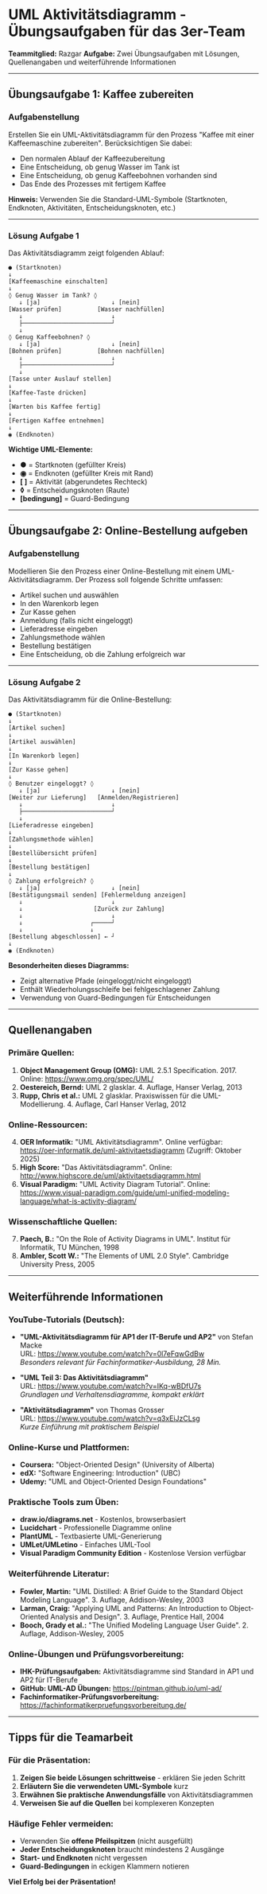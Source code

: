 # UML Aktivitätsdiagramm - Übungsaufgaben für das 3er-Team

**Teammitglied:** Razgar
**Aufgabe:** Zwei Übungsaufgaben mit Lösungen, Quellenangaben und weiterführende Informationen

---

## Übungsaufgabe 1: Kaffee zubereiten

### Aufgabenstellung
Erstellen Sie ein UML-Aktivitätsdiagramm für den Prozess "Kaffee mit einer Kaffeemaschine zubereiten". Berücksichtigen Sie dabei:
- Den normalen Ablauf der Kaffeezubereitung
- Eine Entscheidung, ob genug Wasser im Tank ist
- Eine Entscheidung, ob genug Kaffeebohnen vorhanden sind
- Das Ende des Prozesses mit fertigem Kaffee

**Hinweis:** Verwenden Sie die Standard-UML-Symbole (Startknoten, Endknoten, Aktivitäten, Entscheidungsknoten, etc.)

---

### Lösung Aufgabe 1

Das Aktivitätsdiagramm zeigt folgenden Ablauf:

```
● (Startknoten)
↓
[Kaffeemaschine einschalten]
↓
◊ Genug Wasser im Tank? ◊
   ↓ [ja]                    ↓ [nein]
[Wasser prüfen]          [Wasser nachfüllen]
   ↓                         ↓
   ├─────────────────────────┘
   ↓
◊ Genug Kaffeebohnen? ◊
   ↓ [ja]                    ↓ [nein]
[Bohnen prüfen]          [Bohnen nachfüllen]
   ↓                         ↓
   ├─────────────────────────┘
   ↓
[Tasse unter Auslauf stellen]
↓
[Kaffee-Taste drücken]
↓
[Warten bis Kaffee fertig]
↓
[Fertigen Kaffee entnehmen]
↓
◉ (Endknoten)
```

**Wichtige UML-Elemente:**
- **●** = Startknoten (gefüllter Kreis)
- **◉** = Endknoten (gefüllter Kreis mit Rand)
- **[ ]** = Aktivität (abgerundetes Rechteck)
- **◊** = Entscheidungsknoten (Raute)
- **[bedingung]** = Guard-Bedingung

---

## Übungsaufgabe 2: Online-Bestellung aufgeben

### Aufgabenstellung
Modellieren Sie den Prozess einer Online-Bestellung mit einem UML-Aktivitätsdiagramm. Der Prozess soll folgende Schritte umfassen:
- Artikel suchen und auswählen
- In den Warenkorb legen
- Zur Kasse gehen
- Anmeldung (falls nicht eingeloggt)
- Lieferadresse eingeben
- Zahlungsmethode wählen
- Bestellung bestätigen
- Eine Entscheidung, ob die Zahlung erfolgreich war

---

### Lösung Aufgabe 2

Das Aktivitätsdiagramm für die Online-Bestellung:

```
● (Startknoten)
↓
[Artikel suchen]
↓
[Artikel auswählen]
↓
[In Warenkorb legen]
↓
[Zur Kasse gehen]
↓
◊ Benutzer eingeloggt? ◊
   ↓ [ja]                    ↓ [nein]
[Weiter zur Lieferung]   [Anmelden/Registrieren]
   ↓                         ↓
   ├─────────────────────────┘
   ↓
[Lieferadresse eingeben]
↓
[Zahlungsmethode wählen]
↓
[Bestellübersicht prüfen]
↓
[Bestellung bestätigen]
↓
◊ Zahlung erfolgreich? ◊
   ↓ [ja]                    ↓ [nein]
[Bestätigungsmail senden] [Fehlermeldung anzeigen]
   ↓                         ↓
   ↓                    [Zurück zur Zahlung]
   ↓                         ↓
   ↓                   ┌─────┘
   ↓                   ↓
[Bestellung abgeschlossen] ← ┘
↓
◉ (Endknoten)
```

**Besonderheiten dieses Diagramms:**
- Zeigt alternative Pfade (eingeloggt/nicht eingeloggt)
- Enthält Wiederholungsschleife bei fehlgeschlagener Zahlung
- Verwendung von Guard-Bedingungen für Entscheidungen

---

## Quellenangaben

### Primäre Quellen:
1. **Object Management Group (OMG):** UML 2.5.1 Specification. 2017. Online: https://www.omg.org/spec/UML/
2. **Oestereich, Bernd:** UML 2 glasklar. 4. Auflage, Hanser Verlag, 2013
3. **Rupp, Chris et al.:** UML 2 glasklar. Praxiswissen für die UML-Modellierung. 4. Auflage, Carl Hanser Verlag, 2012

### Online-Ressourcen:
4. **OER Informatik:** "UML Aktivitätsdiagramm". Online verfügbar: https://oer-informatik.de/uml-aktivitaetsdiagramm (Zugriff: Oktober 2025)
5. **High Score:** "Das Aktivitätsdiagramm". Online: http://www.highscore.de/uml/aktivitaetsdiagramm.html
6. **Visual Paradigm:** "UML Activity Diagram Tutorial". Online: https://www.visual-paradigm.com/guide/uml-unified-modeling-language/what-is-activity-diagram/

### Wissenschaftliche Quellen:
7. **Paech, B.:** "On the Role of Activity Diagrams in UML". Institut für Informatik, TU München, 1998
8. **Ambler, Scott W.:** "The Elements of UML 2.0 Style". Cambridge University Press, 2005

---

## Weiterführende Informationen

### YouTube-Tutorials (Deutsch):
- **"UML-Aktivitätsdiagramm für AP1 der IT-Berufe und AP2"** von Stefan Macke  
  URL: https://www.youtube.com/watch?v=0l7eFqwGdBw  
  *Besonders relevant für Fachinformatiker-Ausbildung, 28 Min.*

- **"UML Teil 3: Das Aktivitätsdiagramm"**  
  URL: https://www.youtube.com/watch?v=IKq-wBDfU7s  
  *Grundlagen und Verhaltensdiagramme, kompakt erklärt*

- **"Aktivitätsdiagramm"** von Thomas Grosser  
  URL: https://www.youtube.com/watch?v=q3xEiJzCLsg  
  *Kurze Einführung mit praktischem Beispiel*

### Online-Kurse und Plattformen:
- **Coursera:** "Object-Oriented Design" (University of Alberta)
- **edX:** "Software Engineering: Introduction" (UBC)
- **Udemy:** "UML and Object-Oriented Design Foundations"

### Praktische Tools zum Üben:
- **draw.io/diagrams.net** - Kostenlos, browserbasiert
- **Lucidchart** - Professionelle Diagramme online
- **PlantUML** - Textbasierte UML-Generierung
- **UMLet/UMLetino** - Einfaches UML-Tool
- **Visual Paradigm Community Edition** - Kostenlose Version verfügbar

### Weiterführende Literatur:
- **Fowler, Martin:** "UML Distilled: A Brief Guide to the Standard Object Modeling Language". 3. Auflage, Addison-Wesley, 2003
- **Larman, Craig:** "Applying UML and Patterns: An Introduction to Object-Oriented Analysis and Design". 3. Auflage, Prentice Hall, 2004
- **Booch, Grady et al.:** "The Unified Modeling Language User Guide". 2. Auflage, Addison-Wesley, 2005

### Online-Übungen und Prüfungsvorbereitung:
- **IHK-Prüfungsaufgaben:** Aktivitätsdiagramme sind Standard in AP1 und AP2 für IT-Berufe
- **GitHub: UML-AD Übungen:** https://pintman.github.io/uml-ad/
- **Fachinformatiker-Prüfungsvorbereitung:** https://fachinformatikerpruefungsvorbereitung.de/

---

## Tipps für die Teamarbeit

### Für die Präsentation:
1. **Zeigen Sie beide Lösungen schrittweise** - erklären Sie jeden Schritt
2. **Erläutern Sie die verwendeten UML-Symbole** kurz
3. **Erwähnen Sie praktische Anwendungsfälle** von Aktivitätsdiagrammen
4. **Verweisen Sie auf die Quellen** bei komplexeren Konzepten

### Häufige Fehler vermeiden:
- Verwenden Sie **offene Pfeilspitzen** (nicht ausgefüllt)
- **Jeder Entscheidungsknoten** braucht mindestens 2 Ausgänge
- **Start- und Endknoten** nicht vergessen
- **Guard-Bedingungen** in eckigen Klammern notieren

**Viel Erfolg bei der Präsentation!**
